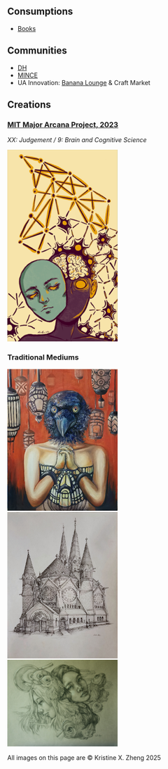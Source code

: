 ## Consumptions

* [Books](https://www.goodreads.com/user/show/170344974-kristine) 
<!-- * [Movies](https://letterboxd.com/kxinz/) -->
<!-- * [Restaurants](https://www.yelp.com/user_details?userid=pUAXjDpxikoUxsoF8qzpJQ) -->

## Communities

* [DH](https://dh.mit.edu/home/)
* [MINCE](https://www.mitmince.com/)
* UA Innovation: [Banana Lounge](https://www.instagram.com/mitbananalounge/?utm_medium=copy_link) & Craft Market 

## Creations

### [MIT Major Arcana Project, 2023](https://mitadmissions.org/blogs/entry/mit-major-arcana/)
*XX: Judgement / 9: Brain and Cognitive Science*
<!-- ![tarot](img/bcs_tarot.jpeg) -->
<img src="img/bcs_tarot.jpeg" alt="tarot" width="50%"/>

### Traditional Mediums

<!-- ![Nest](img/KristineZheng_nest.jpg) -->
<img src="img/KristineZheng_nest.jpg" alt="nest" width="50%"/>

<!-- *Above: Oil Painting* -->

<!-- ## Ringkirche (2019) -->

<!-- ![Ring Kirche](img/KristineZheng_ringkirche.jpg) -->
<img src="img/KristineZheng_ringkirche.jpg" alt="ringkirche" width="50%"/>

<!-- *Above: Ink, Ringkirche in Germany* -->

<!-- ## Sisters (2019) -->

<!-- ![Sisters](img/sisters.jpg) -->
<img src="img/KristineZheng_sisters.jpg" alt="sisters" width="50%"/>

<!-- *Above: Charcoal* -->

All images on this page are © Kristine X. Zheng 2025

